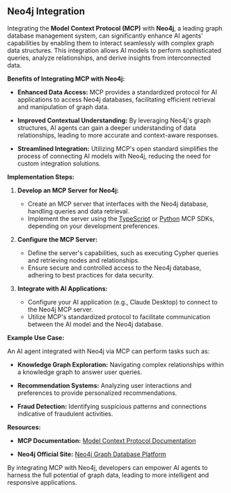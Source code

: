 ## Neo4j Integration

Integrating the **Model Context Protocol (MCP)** with **Neo4j**, a leading graph database management system, can significantly enhance AI agents' capabilities by enabling them to interact seamlessly with complex graph data structures. This integration allows AI models to perform sophisticated queries, analyze relationships, and derive insights from interconnected data.

**Benefits of Integrating MCP with Neo4j:**

- **Enhanced Data Access:** MCP provides a standardized protocol for AI applications to access Neo4j databases, facilitating efficient retrieval and manipulation of graph data.

- **Improved Contextual Understanding:** By leveraging Neo4j's graph structures, AI agents can gain a deeper understanding of data relationships, leading to more accurate and context-aware responses.

- **Streamlined Integration:** Utilizing MCP's open standard simplifies the process of connecting AI models with Neo4j, reducing the need for custom integration solutions.

**Implementation Steps:**

1. **Develop an MCP Server for Neo4j:**
   - Create an MCP server that interfaces with the Neo4j database, handling queries and data retrieval.
   - Implement the server using the [TypeScript](https://github.com/modelcontextprotocol/typescript-sdk) or [Python](https://github.com/modelcontextprotocol/python-sdk) MCP SDKs, depending on your development preferences.

2. **Configure the MCP Server:**
   - Define the server's capabilities, such as executing Cypher queries and retrieving nodes and relationships.
   - Ensure secure and controlled access to the Neo4j database, adhering to best practices for data security.

3. **Integrate with AI Applications:**
   - Configure your AI application (e.g., Claude Desktop) to connect to the Neo4j MCP server.
   - Utilize MCP's standardized protocol to facilitate communication between the AI model and the Neo4j database.

**Example Use Case:**

An AI agent integrated with Neo4j via MCP can perform tasks such as:

- **Knowledge Graph Exploration:** Navigating complex relationships within a knowledge graph to answer user queries.

- **Recommendation Systems:** Analyzing user interactions and preferences to provide personalized recommendations.

- **Fraud Detection:** Identifying suspicious patterns and connections indicative of fraudulent activities.

**Resources:**

- **MCP Documentation:** [Model Context Protocol Documentation](https://modelcontextprotocol.io/introduction)

- **Neo4j Official Site:** [Neo4j Graph Database Platform](https://neo4j.com/)

By integrating MCP with Neo4j, developers can empower AI agents to harness the full potential of graph data, leading to more intelligent and responsive applications. 

